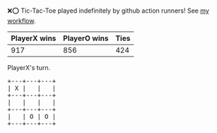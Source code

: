 :x::o: Tic-Tac-Toe played indefinitely by github action runners! See [my workflow](.github/workflows/play.yaml).

|PlayerX wins|PlayerO wins|Ties|
|-|-|-|
|917|856|424|

PlayerX's turn.

<pre>
+---+---+---+
| X |   |   |
+---+---+---+
|   |   |   |
+---+---+---+
|   | O | O |
+---+---+---+
</pre>